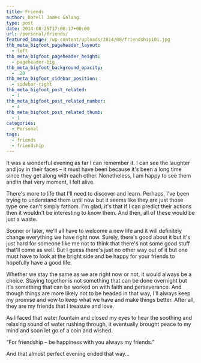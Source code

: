 ```yaml
---
title: Friends
author: Dorell James Galang
type: post
date: 2014-08-25T17:08:17+00:00
url: /personal/friends/
featured_image: /wp-content/uploads/2014/08/friendship101.jpg
thb_meta_bigfoot_pageheader_layout:
  - left
thb_meta_bigfoot_pageheader_height:
  - pageheader-big
thb_meta_bigfoot_background_opacity:
  - .20
thb_meta_bigfoot_sidebar_position:
  - sidebar-right
thb_meta_bigfoot_post_related:
  - 1
thb_meta_bigfoot_post_related_number:
  - 4
thb_meta_bigfoot_post_related_thumb:
  - 1
categories:
  - Personal
tags:
  - friends
  - friendship
---
```


It was a wonderful evening as far I can remember it. I can see the laughter and joy in their faces &#8211; it must have been because it's been a long time since they get along with each other. Nonetheless, I am happy to see them and in that very moment, I felt alive.

There's more to life that I'll need to discover and learn. Perhaps, I've been trying to understand them until now but it seems like they are just those type one can't simply fathom. I'm glad; it's that if I can predict their actions then it wouldn't be interesting to know them. And then, all of these would be just a waste.

Sooner or later, we'll all have to welcome a new life and it will definitely change everything we have right now. Surely, there's good about it but it's just hard for someone like me not to think that there's not some good stuff that'll come as well. But I guess there's just no other way out of it but one must have to look at the bright side and be happy for your friends to hopefully have a good life.

Whether we stay the same as we are right now or not, it would always be a choice. Staying together is not something that can be done overnight but it's something that can be worked on with faith and perseverance. And though things are more likely not to be headed in that way, I'll always keep my promise and vow to keep what we have and make things better. After all, they are my friends that I treasure and love.

As I faced that water fountain and closed my eyes to hear the soothing and relaxing sound of water rushing through, it eventually brought peace to my mind and soon let go of a coin and wished.

&#8220;For friendship &#8211; be happiness with you always my friends.&#8221;

And that almost perfect evening ended that way&#8230;
